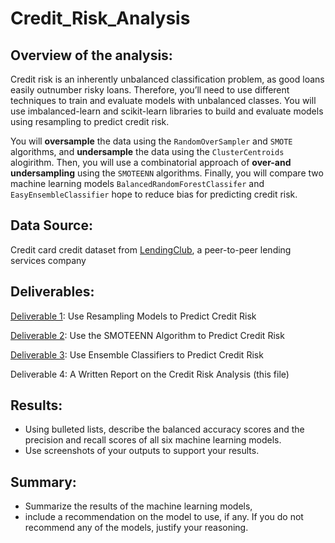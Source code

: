 # Credit_Risk_Analysis

## Overview of the analysis:
Credit risk is an inherently unbalanced classification problem, as good loans easily outnumber risky loans.  Therefore, you’ll need to use different techniques to train and evaluate models with unbalanced classes. You will use imbalanced-learn and scikit-learn libraries to build and evaluate models using resampling to predict credit risk.

You will **oversample** the data using the `RandomOverSampler` and `SMOTE` algorithms, and **undersample** the data using the `ClusterCentroids` alogirithm.  Then, you will use a combinatorial approach of **over-and undersampling** using the `SMOTEENN` algorithms.  Finally, you will compare two machine learning models `BalancedRandomForestClassifer` and `EasyEnsembleClassifier` hope to reduce bias for predicting credit risk.

## Data Source:
Credit card credit dataset from [LendingClub](https://www.lendingclub.com/), a peer-to-peer lending services company

## Deliverables:
[Deliverable 1](./credit_risk_resampling.ipynb): Use Resampling Models to Predict Credit Risk

[Deliverable 2](./credit_risk_resampling.ipynb): Use the SMOTEENN Algorithm to Predict Credit Risk

[Deliverable 3](./credit_risk_resampling.ipynb): Use Ensemble Classifiers to Predict Credit Risk

Deliverable 4: A Written Report on the Credit Risk Analysis (this file)

## Results:
* Using bulleted lists, describe the balanced accuracy scores and the precision and recall scores of all six machine learning models.
* Use screenshots of your outputs to support your results.

## Summary:
* Summarize the results of the machine learning models,
* include a recommendation on the model to use, if any. If you do not recommend any of the models, justify your reasoning.

